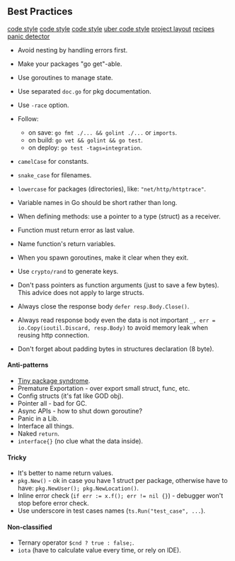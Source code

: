 Best Practices
-

[code style](https://github.com/golang/go/wiki/CodeReviewComments)
[code style](https://google.github.io/styleguide/go)
[code style](https://google.github.io/styleguide/go/best-practices)
[uber code style](https://github.com/uber-go/guide/blob/master/style.md)
[project layout](https://github.com/golang-standards/project-layout)
[recipes](https://github.com/nikolaydubina/go-recipes)
[panic detector](https://github.com/uber-go/nilaway/)

* Avoid nesting by handling errors first.
* Make your packages "go get"-able.
* Use goroutines to manage state.
* Use separated `doc.go` for pkg documentation.
* Use `-race` option.
* Follow:
    * on save: `go fmt ./... && golint ./...` or `imports`.
    * on build: `go vet && golint && go test`.
    * on deploy: `go test -tags=integration`.
* `camelCase` for constants.
* `snake_case` for filenames.
* `lowercase` for packages (directories), like: `"net/http/httptrace"`.
* Variable names in Go should be short rather than long.
* When defining methods: use a pointer to a type (struct) as a receiver.
* Function must return error as last value.
* Name function's return variables.
* When you spawn goroutines, make it clear when they exit.

* Use `crypto/rand` to generate keys.
* Don't pass pointers as function arguments (just to save a few bytes).
  This advice does not apply to large structs.
* Always close the response body `defer resp.Body.Close()`.
* Always read response body even the data is not important
  `_, err = io.Copy(ioutil.Discard, resp.Body)`
  to avoid memory leak when reusing http connection.
* Don't forget about padding bytes in structures declaration (8 byte).

#### Anti-patterns

* [Tiny package syndrome](https://www.youtube.com/watch?v=ltqV6pDKZD8&feature=youtu.be&t=7m30s).
* Premature Exportation - over export small struct, func, etc.
* Config structs (it's fat like GOD obj).
* Pointer all - bad for GC.
* Async APIs - how to shut down goroutine?
* Panic in a Lib.
* Interface all things.
* Naked `return`.
* `interface{}` (no clue what the data inside).

#### Tricky

* It's better to name return values.
* `pkg.New()` - ok in case you have 1 struct per package,
otherwise have to have: `pkg.NewUser(); pkg.NewLocation()`.
* Inline error check (`if err := x.f(); err != nil {}`) - debugger won't stop before error check.
* Use underscore in test cases names (`ts.Run("test_case", ...`).

#### Non-classified

* Ternary operator `$cnd ? true : false;`.
* `iota` (have to calculate value every time, or rely on IDE).
